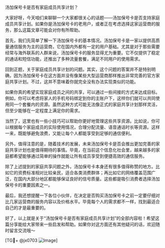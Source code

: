 汤加保号卡是否有家庭成员共享计划？

大家好呀，今天咱们来聊聊一个大家都很关心的话题——汤加保号卡是否支持家庭成员共享计划。如果你是汤加保号卡的老用户，或者正在考虑选择这家运营商的服务，那么这篇文章可能会对你有所帮助。

首先，我们先简单了解一下汤加保号卡的基本情况。汤加保号卡是一家以提供高质量通信服务为主的运营商，它在国内外都有一定的用户基础。尤其是对于那些需要经常与海外联系的人群来说，汤加保号卡的服务显得尤为重要。它不仅提供了稳定的通话和短信功能，还推出了多种流量套餐，满足不同用户的使用需求。

回到正题，关于家庭成员共享计划的问题。其实，这个问题的答案并不是特别明确，因为汤加保号卡在这方面并没有像某些大型运营商那样推出非常完善的官方家庭共享计划。不过，这并不意味着你就完全没有办法实现类似的功能。

如果你真的希望实现家庭成员之间的共享，可以通过一些间接的方式来达成目标。例如，你可以考虑将家人的手机号码绑定到你的主账户下，这样你们就可以共同使用同一个套餐内的资源。虽然这种方式可能无法像正式的家庭共享计划那样灵活，但至少能够在一定程度上满足你的需求。

当然了，这里也有一些小技巧可以帮助你更好地管理这些共享资源。比如说，你可以根据每个家庭成员的实际使用情况，合理分配流量、语音通话时长等资源。这样一来，既能够避免浪费，又能让每个人都能享受到足够的通信便利。

另外，值得注意的是，随着技术的发展，未来汤加保号卡是否会推出更加完善的家庭共享计划也是值得期待的事情。毕竟，在当前这个信息化社会里，越来越多的家庭都希望能够通过简单的操作就能让所有成员享受到便捷高效的通信服务。

除了上述提到的家庭共享问题之外，汤加保号卡本身还有很多值得称赞的地方。比如它的资费标准相对比较亲民，适合各类消费群体；再比如它的网络覆盖范围广泛，在国内大部分地区都能够保证良好的信号质量。这些都是吸引消费者选择汤加保号卡的重要因素之一。

最后，我还想提醒一下各位小伙伴，在决定是否购买汤加保号卡之前一定要仔细对比几家运营商的服务内容以及价格水平。毕竟每个人的需求都不一样，找到最适合自己的才是最重要的。

好了，以上就是关于“汤加保号卡是否有家庭成员共享计划”的全部内容啦！希望这篇分享能给大家带来一些启发和帮助。如果你对这方面还有其他疑问的话，欢迎随时留言交流哦～

[TG💪+ @jx0703 ![Image](https://github.com/user-attachments/assets/dbca1d08-cadb-493c-b0ec-ad6f7a83f270)]
